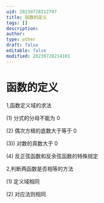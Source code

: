 ```yaml
---
uid: 20230728212707
title: 函数的定义
tags: []
description: 
author: 
type: other
draft: false
editable: false
modified: 20230728214101
---
```


# 函数的定义

1,函数定义域的求法

(1) 分式的分母不能为 0

(2) 偶次方根的底数大于等于 0

(3)) 对数的真数大于 0

(4) 反正弦函数和反余弦函数的特殊规定

2,判断两函数是否相等的方法

(1) 定义域相同

(2) 对应法则相同